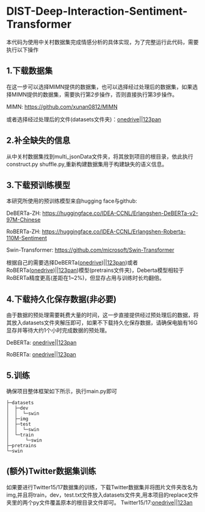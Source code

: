 # DIST-Deep-Interaction-Sentiment-Transformer

本代码为使用中关村数据集完成情感分析的具体实现，为了完整运行此代码，需要执行以下操作

## 1.下载数据集
在这一步可以选择MIMN提供的数据集，也可以选择经过处理后的数据集，如果选择MIMN提供的数据集，需要执行第2步操作，否则直接执行第3步操作。

MIMN: https://github.com/xunan0812/MIMN

或者选择经过处理后的文件(datasets文件夹)：[onedrive](https://1drv.ms/u/s!Akl56EV1csnmoxnRe49FfF3aBpfb?e=jhp7BC)||[123pan](https://1drv.ms/u/s!Akl56EV1csnmoxghAlL0TnfUDZWd?e=cFmm5O)

## 2.补全缺失的信息
从中关村数据集找到multi_jsonData文件夹，将其放到项目的根目录，依此执行construct.py shuffle.py,重新构建数据集用于构建缺失的语义信息。

## 3.下载预训练模型
本研究所使用的预训练模型来自hugging face与github:

DeBERTa-ZH: https://huggingface.co/IDEA-CCNL/Erlangshen-DeBERTa-v2-97M-Chinese

RoBERTa-ZH: https://huggingface.co/IDEA-CCNL/Erlangshen-Roberta-110M-Sentiment

Swin-Transformer: https://github.com/microsoft/Swin-Transformer

根据自己的需要选择DeBERTa([onedrive](https://1drv.ms/u/s!Akl56EV1csnmoxZ9oL-ZCEXMgxMA?e=YEA7Bo))||[123pan](https://www.123pan.com/s/f3giVv-B1l3H.html))或者RoBERTa([onedrive](https://1drv.ms/u/s!Akl56EV1csnmoxdO44_IGvg4Eg2F?e=O9K6ZY))||[123pan](https://www.123pan.com/s/f3giVv-J1l3H.html))模型(pretrains文件夹)，Deberta模型相较于RoBERTa精度更高(差距在1~2%)，但显存占用与训练时长均翻倍。

## 4.下载持久化保存数据(非必要)
由于数据的预处理需要耗费大量的时间，这一步直接提供经过预处理后的数据，将其放入datasets文件夹解压即可，如果不下载持久化保存数据，请确保电脑有16G显存并等待大约1个小时完成数据的预处理。

DeBERTa: [onedrive](https://1drv.ms/u/s!Akl56EV1csnmoxQQbvZzdAfy7GDP?e=eUWK3v)||[123pan](https://www.123pan.com/s/f3giVv-I1l3H.html)

RoBERTa: [onedrive](https://1drv.ms/u/s!Akl56EV1csnmoxMqYytx4Z9BKdGm?e=n4Zeeu)||[123pan](https://www.123pan.com/s/f3giVv-w1l3H.html)

## 5.训练
确保项目整体框架如下所示，执行main.py即可
```
├─datasets
│  ├─dev
│  │  └─swin
│  ├─img
│  ├─test
│  │  └─swin
│  └─train
│      └─swin
├─pretrains
└─swin
```

## (额外)Twitter数据集训练
如果要进行Twitter15/17数据集的训练，下载Twitter数据集并将图片文件夹改名为img,并且将train，dev，test.txt文件放入datasets文件夹,用本项目的replace文件夹里的两个py文件覆盖原本的根目录文件即可。
Twitter15/17:[onedrive](https://1drv.ms/u/s!Akl56EV1csnmoxghAlL0TnfUDZWd?e=cFmm5O)||[123an](https://www.123pan.com/s/f3giVv-w1l3H.html)
